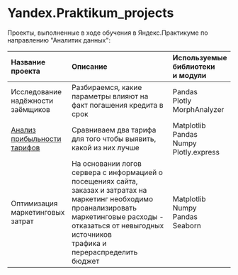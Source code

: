 # Yandex.Praktikum_projects
Проекты, выполненные в ходе обучения в Яндекс.Практикуме по направлению "Аналитик данных":

| Название<br>проекта | Описание | Используемые<br>библиотеки <br>и модули |
|:--------------------|:---------|:----------------------------------------|
| Исследование<br>надёжности<br>заёмщиков | Разбираемся, какие параметры влияют на факт погашения кредита в срок | Pandas<br>Plotly<br>MorphAnalyzer |
| [Анализ<br>прибыльности<br>тарифов](%D0%90%D0%BD%D0%B0%D0%BB%D0%B8%D0%B7%20%D0%BF%D1%80%D0%B8%D0%B1%D1%8B%D0%BB%D1%8C%D0%BD%D0%BE%D1%81%D1%82%D0%B8%20%D1%82%D0%B0%D1%80%D0%B8%D1%84%D0%BE%D0%)| Сравниваем два тарифа для того чтобы выявить, какой из них лучше | Matplotlib<br>Pandas<br>Numpy<br>Plotly.express |
| Оптимизация<br>маркетинговых<br>затрат | На основании логов сервера с информацией о посещениях сайта,<br>заказах и затратах на маркетинг необходимо проанализировать<br>маркетинговые расходы - отказаться от невыгодных источников<br>трафика и перераспределить бюджет | Matplotlib<br>Numpy<br>Pandas<br>Seaborn<br> |
